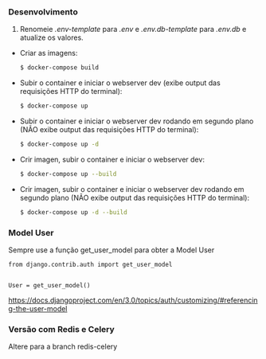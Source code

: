 ### Desenvolvimento

1. Renomeie *.env-template* para *.env* e *.env.db-template* para *.env.db* e atualize os valores.

- Criar as imagens:

    ```sh
    $ docker-compose build
    ```

- Subir o container e iniciar o webserver dev (exibe output das requisições HTTP do terminal):

    ```sh
    $ docker-compose up
    ```

- Subir o container e iniciar o webserver dev rodando em segundo plano (NÃO exibe output das requisições HTTP do terminal):

    ```sh
    $ docker-compose up -d
    ```

- Crir imagen, subir o container e iniciar o webserver dev:

    ```sh
    $ docker-compose up --build
    ```

- Crir imagen, subir o container e iniciar o webserver dev rodando em segundo plano (NÃO exibe output das requisições HTTP do terminal):

    ```sh
    $ docker-compose up -d --build
    ```


### Model User

Sempre use a função get_user_model para obter a Model User

```
from django.contrib.auth import get_user_model


User = get_user_model()
```
https://docs.djangoproject.com/en/3.0/topics/auth/customizing/#referencing-the-user-model


### Versão com Redis e Celery

Altere para a branch redis-celery